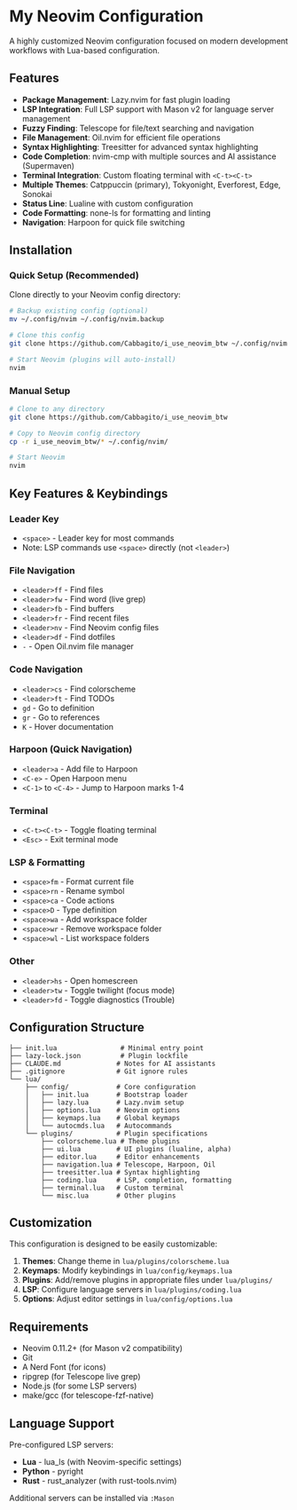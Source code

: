 # My Neovim Configuration

A highly customized Neovim configuration focused on modern development workflows with Lua-based configuration.

## Features

- **Package Management**: Lazy.nvim for fast plugin loading
- **LSP Integration**: Full LSP support with Mason v2 for language server management
- **Fuzzy Finding**: Telescope for file/text searching and navigation
- **File Management**: Oil.nvim for efficient file operations
- **Syntax Highlighting**: Treesitter for advanced syntax highlighting
- **Code Completion**: nvim-cmp with multiple sources and AI assistance (Supermaven)
- **Terminal Integration**: Custom floating terminal with `<C-t><C-t>`
- **Multiple Themes**: Catppuccin (primary), Tokyonight, Everforest, Edge, Sonokai
- **Status Line**: Lualine with custom configuration
- **Code Formatting**: none-ls for formatting and linting
- **Navigation**: Harpoon for quick file switching

## Installation

### Quick Setup (Recommended)

Clone directly to your Neovim config directory:

```bash
# Backup existing config (optional)
mv ~/.config/nvim ~/.config/nvim.backup

# Clone this config
git clone https://github.com/Cabbagito/i_use_neovim_btw ~/.config/nvim

# Start Neovim (plugins will auto-install)
nvim
```

### Manual Setup

```bash
# Clone to any directory
git clone https://github.com/Cabbagito/i_use_neovim_btw

# Copy to Neovim config directory
cp -r i_use_neovim_btw/* ~/.config/nvim/

# Start Neovim
nvim
```

## Key Features & Keybindings

### Leader Key
- `<space>` - Leader key for most commands
- Note: LSP commands use `<space>` directly (not `<leader>`)

### File Navigation
- `<leader>ff` - Find files
- `<leader>fw` - Find word (live grep)
- `<leader>fb` - Find buffers
- `<leader>fr` - Find recent files
- `<leader>nv` - Find Neovim config files
- `<leader>df` - Find dotfiles
- `-` - Open Oil.nvim file manager

### Code Navigation
- `<leader>cs` - Find colorscheme
- `<leader>ft` - Find TODOs
- `gd` - Go to definition
- `gr` - Go to references
- `K` - Hover documentation

### Harpoon (Quick Navigation)
- `<leader>a` - Add file to Harpoon
- `<C-e>` - Open Harpoon menu
- `<C-1>` to `<C-4>` - Jump to Harpoon marks 1-4

### Terminal
- `<C-t><C-t>` - Toggle floating terminal
- `<Esc>` - Exit terminal mode

### LSP & Formatting
- `<space>fm` - Format current file
- `<space>rn` - Rename symbol
- `<space>ca` - Code actions
- `<space>D` - Type definition
- `<space>wa` - Add workspace folder
- `<space>wr` - Remove workspace folder
- `<space>wl` - List workspace folders

### Other
- `<leader>hs` - Open homescreen
- `<leader>tw` - Toggle twilight (focus mode)
- `<leader>fd` - Toggle diagnostics (Trouble)

## Configuration Structure

```
├── init.lua                # Minimal entry point
├── lazy-lock.json          # Plugin lockfile
├── CLAUDE.md              # Notes for AI assistants
├── .gitignore             # Git ignore rules
└── lua/
    ├── config/            # Core configuration
    │   ├── init.lua       # Bootstrap loader
    │   ├── lazy.lua       # Lazy.nvim setup
    │   ├── options.lua    # Neovim options
    │   ├── keymaps.lua    # Global keymaps
    │   └── autocmds.lua   # Autocommands
    └── plugins/           # Plugin specifications
        ├── colorscheme.lua # Theme plugins
        ├── ui.lua         # UI plugins (lualine, alpha)
        ├── editor.lua     # Editor enhancements
        ├── navigation.lua # Telescope, Harpoon, Oil
        ├── treesitter.lua # Syntax highlighting
        ├── coding.lua     # LSP, completion, formatting
        ├── terminal.lua   # Custom terminal
        └── misc.lua       # Other plugins
```

## Customization

This configuration is designed to be easily customizable:

1. **Themes**: Change theme in `lua/plugins/colorscheme.lua`
2. **Keymaps**: Modify keybindings in `lua/config/keymaps.lua`
3. **Plugins**: Add/remove plugins in appropriate files under `lua/plugins/`
4. **LSP**: Configure language servers in `lua/plugins/coding.lua`
5. **Options**: Adjust editor settings in `lua/config/options.lua`

## Requirements

- Neovim 0.11.2+ (for Mason v2 compatibility)
- Git
- A Nerd Font (for icons)
- ripgrep (for Telescope live grep)
- Node.js (for some LSP servers)
- make/gcc (for telescope-fzf-native)

## Language Support

Pre-configured LSP servers:
- **Lua** - lua_ls (with Neovim-specific settings)
- **Python** - pyright
- **Rust** - rust_analyzer (with rust-tools.nvim)

Additional servers can be installed via `:Mason`
